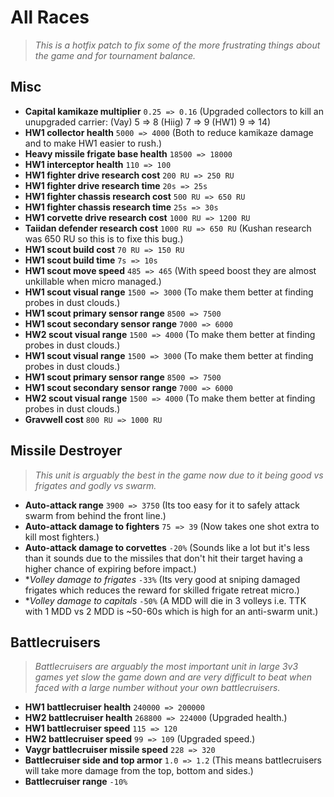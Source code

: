 # All Races
> *This is a hotfix patch to fix some of the more frustrating things about the game and for tournament balance.*

## Misc
* **Capital kamikaze multiplier** `0.25 => 0.16` (Upgraded collectors to kill an unupgraded carrier: (Vay) 5 => 8 (Hiig) 7 => 9 (HW1) 9 => 14)
* **HW1 collector health** `5000 => 4000` (Both to reduce kamikaze damage and to make HW1 easier to rush.)
* **Heavy missile frigate base health** `18500 => 18000`
* **HW1 interceptor health** `110 => 100`
* **HW1 fighter drive research cost** `200 RU => 250 RU`
* **HW1 fighter drive research time** `20s => 25s`
* **HW1 fighter chassis research cost** `500 RU => 650 RU`
* **HW1 fighter chassis research time** `25s => 30s`
* **HW1 corvette drive research cost** `1000 RU => 1200 RU`
* **Taiidan defender research cost** `1000 RU => 650 RU` (Kushan research was 650 RU so this is to fixe this bug.)
* **HW1 scout build cost** `70 RU => 150 RU`
* **HW1 scout build time** `7s => 10s`
* **HW1 scout move speed** `485 => 465` (With speed boost they are almost unkillable when micro managed.)
* **HW1 scout visual range** `1500 => 3000` (To make them better at finding probes in dust clouds.)
* **HW1 scout primary sensor range** `8500 => 7500`
* **HW1 scout secondary sensor range** `7000 => 6000`
* **HW2 scout visual range** `1500 => 4000` (To make them better at finding probes in dust clouds.)
* **HW1 scout visual range** `1500 => 3000` (To make them better at finding probes in dust clouds.)
* **HW1 scout primary sensor range** `8500 => 7500`
* **HW1 scout secondary sensor range** `7000 => 6000`
* **HW2 scout visual range** `1500 => 4000` (To make them better at finding probes in dust clouds.)
* **Gravwell cost** `800 RU => 1000 RU`

## Missile Destroyer
> *This unit is arguably the best in the game now due to it being good vs frigates and godly vs swarm.*
* **Auto-attack range** `3900 => 3750` (Its too easy for it to safely attack swarm from behind the front line.)
* **Auto-attack damage to fighters** `75 => 39` (Now takes one shot extra to kill most fighters.)
* **Auto-attack damage to corvettes** `-20%` (Sounds like a lot but it's less than it sounds due to the missiles that don't hit their target having a higher chance of expiring before impact.)
* **Volley damage to frigates* `-33%` (Its very good at sniping damaged frigates which reduces the reward for skilled frigate retreat micro.)
* **Volley damage to capitals* `-50%` (A MDD will die in 3 volleys i.e. TTK with 1 MDD vs 2 MDD is ~50-60s which is high for an anti-swarm unit.)

## Battlecruisers
> *Battlecruisers are arguably the most important unit in large 3v3 games yet slow the game down and are very difficult to
   beat when faced with a large number without your own battlecruisers.*
* **HW1 battlecruiser health** `240000 => 200000`
* **HW2 battlecruiser health** `268800 => 224000` (Upgraded health.)
* **HW1 battlecruiser speed** `115 => 120`
* **HW2 battlecruiser speed** `99 => 109` (Upgraded speed.)
* **Vaygr battlecruiser missile speed** `228 => 320`
* **Battlecruiser side and top armor** `1.0 => 1.2` (This means battlecruisers will take more damage from the top, bottom and sides.)
* **Battlecruiser range** `-10%`
